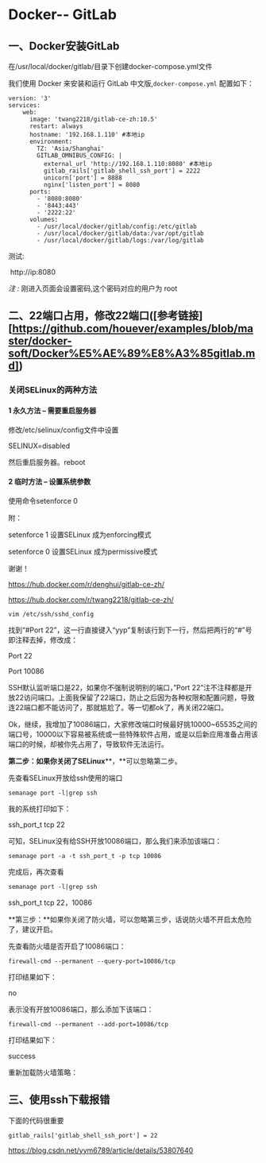 # Docker-- GitLab

## 一、Docker安装GitLab

在/usr/local/docker/gitlab/目录下创建docker-compose.yml文件

我们使用 Docker 来安装和运行 GitLab 中文版,`docker-compose.yml` 配置如下：

```
version: '3'
services:
    web:
      image: 'twang2218/gitlab-ce-zh:10.5'
      restart: always
      hostname: '192.168.1.110' #本地ip
      environment:
        TZ: 'Asia/Shanghai'
        GITLAB_OMNIBUS_CONFIG: |
          external_url 'http://192.168.1.110:8080' #本地ip
          gitlab_rails['gitlab_shell_ssh_port'] = 2222
          unicorn['port'] = 8888
          nginx['listen_port'] = 8080
      ports:
        - '8080:8080'
        - '8443:443'
        - '2222:22'
      volumes:
        - /usr/local/docker/gitlab/config:/etc/gitlab
        - /usr/local/docker/gitlab/data:/var/opt/gitlab
        - /usr/local/docker/gitlab/logs:/var/log/gitlab
```

测试:

​	http://ip:8080

*注 :* 刚进入页面会设置密码,这个密码对应的用户为  root

## 二、22端口占用，修改22端口([参考链接][https://github.com/houever/examples/blob/master/docker-soft/Docker%E5%AE%89%E8%A3%85gitlab.md])

### 关闭SELinux的两种方法

#### 1 永久方法 – 需要重启服务器

修改/etc/selinux/config文件中设置

SELINUX=disabled

然后重启服务器。reboot

#### 2 临时方法 – 设置系统参数

使用命令setenforce 0

附：

setenforce 1 设置SELinux 成为enforcing模式

setenforce 0 设置SELinux 成为permissive模式

谢谢！

<https://hub.docker.com/r/denghui/gitlab-ce-zh/>

<https://hub.docker.com/r/twang2218/gitlab-ce-zh/>

```
vim /etc/ssh/sshd_config
```

找到“#Port 22”，这一行直接键入“yyp”复制该行到下一行，然后把两行的“#”号即注释去掉，修改成：

Port 22

Port 10086

SSH默认监听端口是22，如果你不强制说明别的端口，”Port 22”注不注释都是开放22访问端口。上面我保留了22端口，防止之后因为各种权限和配置问题，导致连22端口都不能访问了，那就尴尬了。等一切都ok了，再关闭22端口。

Ok，继续，我增加了10086端口，大家修改端口时候最好挑10000~65535之间的端口号，10000以下容易被系统或一些特殊软件占用，或是以后新应用准备占用该端口的时候，却被你先占用了，导致软件无法运行。

**第二步：如果你关闭了SELinux****，**可以忽略第二步。

先查看SELinux开放给ssh使用的端口

```
semanage port -l|grep ssh
```

我的系统打印如下：

ssh_port_t tcp 22

可知，SELinux没有给SSH开放10086端口，那么我们来添加该端口：

```
semanage port -a -t ssh_port_t -p tcp 10086
```

完成后，再次查看

```
semanage port -l|grep ssh
```

ssh_port_t tcp 22，10086

**第三步：**如果你关闭了防火墙，可以忽略第三步，话说防火墙不开启太危险了，建议开启。

先查看防火墙是否开启了10086端口：

```
firewall-cmd --permanent --query-port=10086/tcp
```

打印结果如下：

no

表示没有开放10086端口，那么添加下该端口：

```
firewall-cmd --permanent --add-port=10086/tcp
```

打印结果如下：

success

重新加载防火墙策略：

## 三、使用ssh下载报错

下面的代码很重要

```
gitlab_rails['gitlab_shell_ssh_port'] = 22
```

<https://blog.csdn.net/yym6789/article/details/53807640>